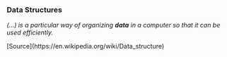 ### Data Structures

_(...) is a particular way of organizing __data__ in a computer so that it can be used efficiently._

<div class="source">[Source](https://en.wikipedia.org/wiki/Data_structure)</div>
